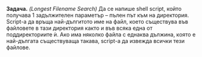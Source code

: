**Задача.** *(Longest Filename Search)* Да се напише shell script, който получава 1 задължителен параметър – пълен път към на директория. Script-a да връща най-дългитото име на файл, което съществува във 
файловете в тази директория както и във всяка една от поддиректориите ѝ. Ако има няколко файла с еднаква дължина, която е най-дългата съществуваща такава, script-а 
да извежда всички тези файлове.

